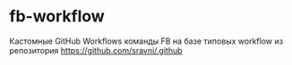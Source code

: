 # fb-workflow
Кастомные GitHub Workflows команды FB на базе типовых workflow из репозитория https://github.com/sravni/.github
